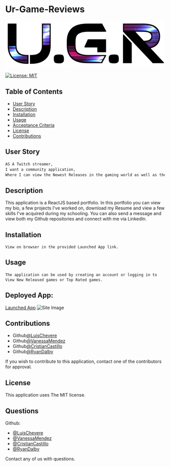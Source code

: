 # Ur-Game-Reviews

![Logo](https://github.com/rdalby2002/ur-game-reviews/blob/main/client/src/assets/images/urglogo.png?raw=true)

[![License: MIT](https://img.shields.io/badge/License-MIT-yellow.svg)](https://opensource.org/licenses/MIT)

  ## Table of Contents
  - [User Story](#user-story)
  - [Description](#description)
  - [Installation](#installation)
  - [Usage](#usage)
  - [Acceptance Criteria](#acceptance-criteria)
  - [License](#license)
  - [Contributions](#contributions)

## User Story
```md
AS A Twitch streamer,
I want a community application,
Where I can view the Newest Releases in the gaming world as well as the Top Rated.
```

## Description
  This application is a ReactJS based portfolio. In this portfolio you can view my bio, a few projects I've worked on,
  download my Resume and view a few skills I've acquired during my schooling. You can also send a message and view both my Github repositories and connect with me via LinkedIn.
  

  ## Installation
    View on browser in the provided Launched App link.


  ## Usage
    The application can be used by creating an account or logging in to View New Released games or Top Rated games.

  ## Deployed App:<br /> 
  [Launched App]()
  ![Site Image]()

  ## Contributions
  - Github[@LuisChevere](https://github.com/LuisChevere)
  - Github[@VanessaMendez](https://github.com/LuisChevere) 
  - Github[@CristianCastillo](https://github.com/LuisChevere)
  - Github[@RyanDalby](https://github.com/rdalby2002)

  If you wish to contribute to this application, contact one of the contributors for approval.
  
  
  ## License
  This application uses The MIT license.
  


  ## Questions
  Github: <br />
  - [@LuisChevere](https://github.com/LuisChevere) 
  - [@VanessaMendez](https://github.com/LuisChevere) 
  - [@CristianCastillo](https://github.com/LuisChevere)
  - [@RyanDalby](https://github.com/rdalby2002)

  Contact any of us with questions.

  

